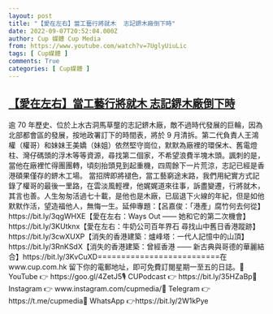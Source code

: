 ```yaml
---
layout: post
title: "【愛在左右】當工藝行將就木  志記鎅木廠倒下時"
date: 2022-09-07T20:52:04.000Z
author: Cup 媒體 Cup Media
from: https://www.youtube.com/watch?v=7UglyUiuLic
tags: [ Cup媒體 ]
comments: True
categories: [ Cup媒體 ]
---
```

<!--1662583924000-->
[【愛在左右】當工藝行將就木  志記鎅木廠倒下時](https://www.youtube.com/watch?v=7UglyUiuLic)
------

<div>
逾 70 年歷史、位於上水古洞馬草壟的志記鎅木廠，敵不過時代發展的巨輪，因為北部都會區的發展，按地政署訂下的時間表，將於 9 月清拆。第二代負責人王鴻權（權哥）和妹妹王美嬌（妹姐）依然堅守崗位，默默為廠裡的環保木、舊電燈柱、灣仔碼頭的浮木等等資源，尋找第二個家，不希望浪費半塊木頭。諷刺的是，當他在廠裡忙得團團轉，頃刻抬頭見到起重機，四周餘下一片荒涼，志記已經是香港碩果僅存的鎅木工場。 當招牌即將褪色，當工藝窮途末路，我們用紀實方式記錄了權哥的最後一里路，在雲淡風輕裡，他娓娓道來往事，訴盡變遷，行將就木，其言也善。人生匆匆活過七十載，是他也是木廠，已屆退下火線的年紀，但是如他默默作活，望造福他人，無悔一生。延伸專題：【呂嘉俊：「港產」腐竹何去何從】https://bit.ly/3qgWHXE【愛在左右：Ways Out —— 她和它的第二次機會】https://bit.ly/3KUtknx【愛在左右：牛奶公司百年界石 尋找山中舊日香港蹤跡】https://bit.ly/3cwXUXP【消失的香港建築：爐峰塔：一代人記憶中的山頂】https://bit.ly/3RnKSdX【消失的香港建築：曾經香港 —— 新古典與哥德的華麗結合】https://bit.ly/3KvCuXD==========================在 www.cup.com.hk 留下你的電郵地址，即可免費訂閱星期一至五的日誌。🎦 YouTube 👉 https://goo.gl/4ZetJ5🎙️ CUPodcast 👉 https://bit.ly/35HZaBp📸 Instagram 👉 www.instagram.com/cupmedia/💬 Telegram 👉 https://t.me/cupmedia📣 WhatsApp 👉https://bit.ly/2W1kPye
</div>
